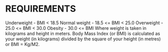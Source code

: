 # REQUIREMENTS
Underweight - BMI < 18.5
Normal weight - 18.5 <= BMI < 25.0
Overweight - 25.0 <= BMI < 30.0
Obesity - 30.0 <= BMI
Where weight is taken in kilograms and height in meters.
Body Mass Index (or BMI) is calculated as your weight (in kilograms) divided by the square of your height (in metres) or BMI = Kg/M2.
